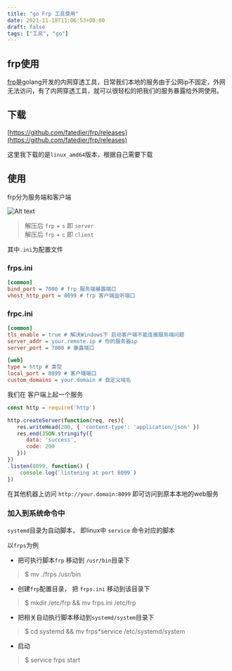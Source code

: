 ```yaml
---
title: "go Frp 工具使用"
date: 2021-11-18T11:06:53+08:00
draft: false
tags: ["工具", "go"]
---
```


## frp使用

[frp](https://gofrp.org/docs/)是golang开发的内网穿透工具，日常我们本地的服务由于公网ip不固定，外网无法访问，有了内网穿透工具，就可以很轻松的把我们的服务暴露给外网使用。

## 下载

[https://github.com/fatedier/frp/releases](https://github.com/fatedier/frp/releases)

这里我下载的是`linux_amd64`版本，根据自己需要下载

## 使用

frp分为服务端和客户端

![Alt text](http://cdn.storycn.cn/frp-demo.png)

> 解压后 `frp` + `s` 即 `server` \
> 解压后 `frp` + `c` 即 `client`

其中`.ini`为配置文件

### frps.ini


```ini
[common]
bind_port = 7000 # frp 服务端暴露端口
vhost_http_port = 8099 # frp 客户端监听端口
```

### frpc.ini


```ini
[common]
tls_enable = true # 解决Windows下 启动客户端不能连接服务端问题
server_addr = your.remote.ip # 你的服务器ip
server_port = 7000 # 暴露端口

[web]
type = http # 类型
local_port = 8099 # 客户端端口
custom_domains = your.domain # 自定义域名
```

我们在 客户端上起一个服务


```js
const http = require('http')

http.createServer(function(req, res){
   res.writeHead(200, { 'content-type': 'application/json' })
   res.end(JSON.stringify({
      data: 'success',
      code: 200
   }))
})
.listen(8099, function() {
    console.log(`listening at port 8099`)
})
```

在其他机器上访问 `http://your.domain:8099` 即可访问到原本本地的web服务


### 加入到系统命令中

`systemd`目录为自动脚本， 即linux中 `service` 命令对应的脚本

以`frps`为例

- 把可执行脚本`frp` 移动到 `/usr/bin`目录下

> $ mv ./frps /usr/bin

- 创建`frp`配置目录， 把 `frps.ini` 移动到该目录下

> $ mkdir /etc/frp && mv frps.ini /etc/frp

- 把相关自动执行脚本移动到`systemd/system`目录下

> $ cd systemd && mv frps*service /etc/systemd/system

- 启动

> $ service frps start 

